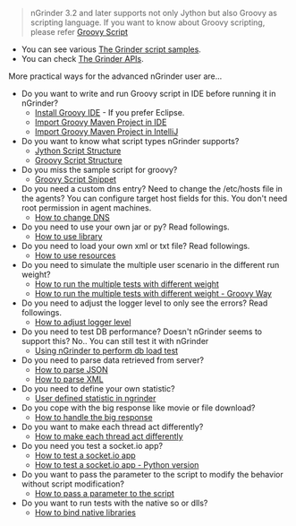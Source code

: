 > nGrinder 3.2 and later supports not only Jython but also Groovy as scripting language. If you want to know about Groovy scripting, please refer [Groovy Script](groovy-script)
- You can see various [The Grinder script samples](http://grinder.sourceforge.net/g3/script-gallery.html).
- You can check [The Grinder APIs](http://grinder.sourceforge.net/g3/script-javadoc/index.html).

More practical ways for the advanced nGrinder user are... 
- Do you want to write and run Groovy script in IDE before running it in nGrinder?
    - [Install Groovy IDE](install-groovy-ide) - If you prefer Eclipse.
    - [Import Groovy Maven Project in IDE](import-groovy-maven-project-in-ide)
    - [Import Groovy Maven Project in IntelliJ](import-groovy-maven-project-in-intellij)
- Do you want to know what script types nGrinder supports?
    - [Jython Script Structure](jython-script-structure)
    - [Groovy Script Structure](groovy-script-structure)
- Do you miss the sample script for groovy?
    - [Groovy Script Snippet](groovy-script-snippet)
- Do you need a custom dns entry? Need to change the /etc/hosts file in the agents? You can configure target host fields for this. You don't need root permission in agent machines.
    - [How to change DNS](how-to-change-dns)
- Do you need to use your own jar or py? Read followings. 
    - [How to use library](how-to-use-library)
- Do you need to load your own xml or txt file? Read followings. 
    - [How to use resources](how-to-use-resources)
- Do you need to simulate the multiple user scenario in the different run weight?
    - [How to run the multiple tests with different weight](how-to-run-the-multiple-tests-with-different-weight)
    - [How to run the multiple tests with different weight - Groovy Way](How-to-run-the-multiple-tests-with-different-weight---Groovy-way)
- Do you need to adjust the logger level to only see the errors? Read followings.
    - [How to adjust logger level](how-to-adjust-logger-level)
- Do you need to test DB performance? Doesn't nGrinder seems to support this? No.. You can still test it with nGrinder
    - [Using nGrinder to perform db load test](using-ngrinder-to-perform-db-load-test)
- Do you need to parse data retrieved from server? 
    - [How to parse JSON](how-to-parse-json)
    - [How to parse XML](how-to-parse-xml)
- Do you need to define your own statistic? 
    - [User defined statistic in ngrinder](user-defined-statistic-in-ngrinder)
- Do you cope with the big response like movie or file download?
    - [How to handle the big response](how-to-handle-the-big-response)
- Do you want to make each thread act differently?
    - [How to make each thread act differently](how-to-make-each-thread-act-differently)
- Do you need you test a socket.io app?
    - [How to test a socket.io app](Using-nGrinder-to-perform-load-test-for-a-socket.io-app)
    - [How to test a socket.io app - Python version](Using-nGrinder-to-perform-load-test-for-socket.io-app-Python-version)
- Do you want to pass the parameter to the script to modify the behavior without script modification?
    - [How to pass a parameter to the script](how-to-pass-a-parameter-to-the-script)
- Do you want to run tests with the native so or dlls?
    - [How to bind native libraries](how-to-bind-native-libraries)